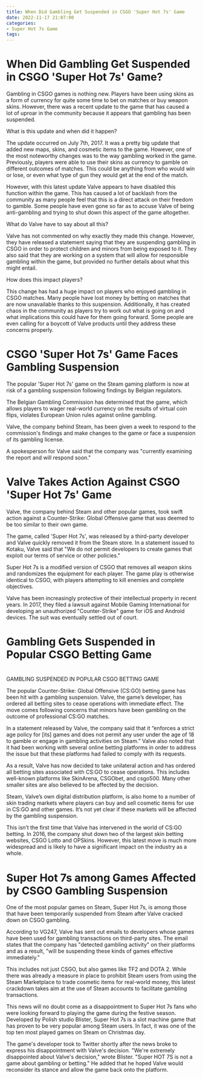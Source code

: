 ```yaml
---
title: When Did Gambling Get Suspended in CSGO 'Super Hot 7s' Game
date: 2022-11-17 21:07:00
categories:
- Super Hot 7s Game
tags:
---
```



#  When Did Gambling Get Suspended in CSGO 'Super Hot 7s' Game?

Gambling in CSGO games is nothing new. Players have been using skins as a form of currency for quite some time to bet on matches or buy weapon skins. However, there was a recent update to the game that has caused a lot of uproar in the community because it appears that gambling has been suspended.

What is this update and when did it happen?

The update occurred on July 7th, 2017. It was a pretty big update that added new maps, skins, and cosmetic items to the game. However, one of the most noteworthy changes was to the way gambling worked in the game. Previously, players were able to use their skins as currency to gamble on different outcomes of matches. This could be anything from who would win or lose, or even what type of gun they would get at the end of the match.

However, with this latest update Valve appears to have disabled this function within the game. This has caused a lot of backlash from the community as many people feel that this is a direct attack on their freedom to gamble. Some people have even gone so far as to accuse Valve of being anti-gambling and trying to shut down this aspect of the game altogether.

What do Valve have to say about all this?

Valve has not commented on why exactly they made this change. However, they have released a statement saying that they are suspending gambling in CSGO in order to protect children and minors from being exposed to it. They also said that they are working on a system that will allow for responsible gambling within the game, but provided no further details about what this might entail.

How does this impact players?

This change has had a huge impact on players who enjoyed gambling in CSGO matches. Many people have lost money by betting on matches that are now unavailable thanks to this suspension. Additionally, it has created chaos in the community as players try to work out what is going on and what implications this could have for them going forward. Some people are even calling for a boycott of Valve products until they address these concerns properly.

#  CSGO 'Super Hot 7s' Game Faces Gambling Suspension

The popular 'Super Hot 7s' game on the Steam gaming platform is now at risk of a gambling suspension following findings by Belgian regulators.

The Belgian Gambling Commission has determined that the game, which allows players to wager real-world currency on the results of virtual coin flips, violates European Union rules against online gambling.

Valve, the company behind Steam, has been given a week to respond to the commission's findings and make changes to the game or face a suspension of its gambling license.

A spokesperson for Valve said that the company was "currently examining the report and will respond soon."

#  Valve Takes Action Against CSGO 'Super Hot 7s' Game

Valve, the company behind Steam and other popular games, took swift action against a Counter-Strike: Global Offensive game that was deemed to be too similar to their own game.

The game, called 'Super Hot 7s', was released by a third-party developer and Valve quickly removed it from the Steam store. In a statement issued to Kotaku, Valve said that "We do not permit developers to create games that exploit our terms of service or other policies."

Super Hot 7s is a modified version of CSGO that removes all weapon skins and randomizes the equipment for each player. The game play is otherwise identical to CSGO, with players attempting to kill enemies and complete objectives.

Valve has been increasingly protective of their intellectual property in recent years. In 2017, they filed a lawsuit against Mobile Gaming International for developing an unauthorized "Counter-Strike" game for iOS and Android devices. The suit was eventually settled out of court.

#  Gambling Gets Suspended in Popular CSGO Betting Game

#

 GAMBLING SUSPENDED IN POPULAR CSGO BETTING GAME

The popular Counter-Strike: Global Offensive (CS:GO) betting game has been hit with a gambling suspension. Valve, the game’s developer, has ordered all betting sites to cease operations with immediate effect. The move comes following concerns that minors have been gambling on the outcome of professional CS:GO matches.

In a statement released by Valve, the company said that it “enforces a strict age policy for [its] games and does not permit any user under the age of 18 to gamble or engage in gambling activities on Steam.” Valve also noted that it had been working with several online betting platforms in order to address the issue but that these platforms had failed to comply with its requests.

As a result, Valve has now decided to take unilateral action and has ordered all betting sites associated with CS:GO to cease operations. This includes well-known platforms like SkinArena, CSGObet, and csgo500. Many other smaller sites are also believed to be affected by the decision.

Steam, Valve’s own digital distribution platform, is also home to a number of skin trading markets where players can buy and sell cosmetic items for use in CS:GO and other games. It’s not yet clear if these markets will be affected by the gambling suspension.

This isn’t the first time that Valve has intervened in the world of CS:GO betting. In 2016, the company shut down two of the largest skin betting websites, CSGO Lotto and OPSkins. However, this latest move is much more widespread and is likely to have a significant impact on the industry as a whole.

#  Super Hot 7s among Games Affected by CSGO Gambling Suspension

One of the most popular games on Steam, Super Hot 7s, is among those that have been temporarily suspended from Steam after Valve cracked down on CSGO gambling.

According to VG247, Valve has sent out emails to developers whose games have been used for gambling transactions on third-party sites. The email states that the company has "detected gambling activity" on their platforms and as a result, "will be suspending these kinds of games effective immediately."

This includes not just CSGO, but also games like TF2 and DOTA 2. While there was already a measure in place to prohibit Steam users from using the Steam Marketplace to trade cosmetic items for real-world money, this latest crackdown takes aim at the use of Steam accounts to facilitate gambling transactions.

This news will no doubt come as a disappointment to Super Hot 7s fans who were looking forward to playing the game during the festive season. Developed by Polish studio Blister, Super Hot 7s is a slot machine game that has proven to be very popular among Steam users. In fact, it was one of the top ten most played games on Steam on Christmas day.

The game's developer took to Twitter shortly after the news broke to express his disappointment with Valve's decision. "We're extremely disappointed about Valve's decision," wrote Blister. "Super HOT 7S is not a game about gambling or betting." He added that he hoped Valve would reconsider its stance and allow the game back onto the platform.